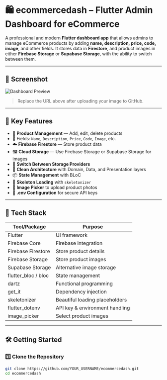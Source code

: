 # 🛍️ ecommercedash – Flutter Admin Dashboard for eCommerce

A professional and modern **Flutter dashboard app** that allows admins to manage eCommerce products by adding **name, description, price, code, image**, and other fields. It stores data in **Firestore**, and product images in either **Firebase Storage** or **Supabase Storage**, with the ability to switch between them.

---

## 📸 Screenshot

![Dashboard Preview](https://github.com/YOUR_USERNAME/YOUR_REPO_NAME/blob/main/assets/images/dashboard_preview.jpg?raw=true)

> Replace the URL above after uploading your image to GitHub.

---

## 🚀 Key Features

- 🧾 **Product Management** — Add, edit, delete products  
- 📄 Fields: `Name`, `Description`, `Price`, `Code`, `Image`, etc.  
- ☁️ **Firebase Firestore** — Store product data  
- 🖼️ **Cloud Storage** — Use Firebase Storage or Supabase Storage for images  
- 🔀 **Switch Between Storage Providers**  
- 🧱 **Clean Architecture** with Domain, Data, and Presentation layers  
- 📦 **State Management** with BLoC  
- 🦴 **Skeleton Loading** with `skeletonizer`  
- 📲 **Image Picker** to upload product photos  
- 🔐 **.env Configuration** for secure API keys

---

## 🧱 Tech Stack

| Tool/Package        | Purpose                         |
|---------------------|----------------------------------|
| Flutter             | UI framework                    |
| Firebase Core       | Firebase integration            |
| Firebase Firestore  | Store product details           |
| Firebase Storage    | Store product images            |
| Supabase Storage    | Alternative image storage       |
| flutter_bloc / bloc | State management                |
| dartz               | Functional programming          |
| get_it              | Dependency injection            |
| skeletonizer        | Beautiful loading placeholders  |
| flutter_dotenv      | API key & environment handling  |
| image_picker        | Select product images           |

---

## 🛠️ Getting Started

### 1️⃣ Clone the Repository

```bash
git clone https://github.com/YOUR_USERNAME/ecommercedash.git
cd ecommercedash
